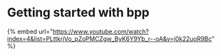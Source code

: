 # Getting started with bpp

{% embed url="https://www.youtube.com/watch?index=4&list=PLttkrjVo_pZoPMCZgw_ByK6Y9Yb_r--oA&v=j0k22uoR9Bc" %}

